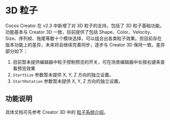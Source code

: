 # 3D 粒子

Cocos Creator 在 v2.3 中新增了对 3D 粒子的支持，包括了 3D 粒子基础功能。功能基本与 Creator 3D 一致，​​目前提供了包括 Shape、Color、Velocity、Size、序列帧、拖尾等数十个模块选择，可以组合出各类粒子效果。但目前存在版本功能上的差异，未来将会继续完善同步，逐步与 Creator 3D 保持一致。差异部分如下：

1. 目前暂未提供编辑器中粒子控制预览的开关，可在场景编辑器中长按右键来查看预览效果
2. `StartSize` 参数暂未提供 X, Y, Z 方向的独立设置。
3. `StartRotation` 参数暂未提供 X, Y, Z 方向的独立设置。

## 功能说明

具体文档可先参考 Creator 3D 中的 [粒子系统介绍](https://docs.cocos.com/creator3d/manual/zh/particle-system/overview.html)。
